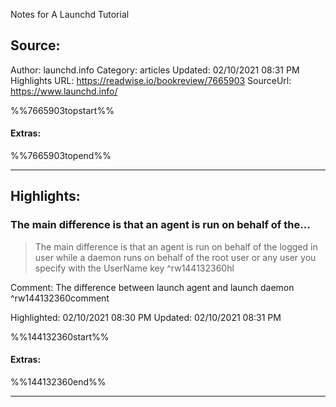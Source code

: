 Notes for A Launchd Tutorial

## Source:
Author: launchd.info
Category: articles
Updated: 02/10/2021 08:31 PM
Highlights URL: https://readwise.io/bookreview/7665903
SourceUrl: https://www.launchd.info/

%%7665903topstart%%
#### Extras:

%%7665903topend%%


 
-----
 ## Highlights:

### The main difference is that an agent is run on behalf of the...
>The main difference is that an agent is run on behalf of the logged in user while a daemon runs on behalf of the root user or any user you specify with the UserName key ^rw144132360hl

Comment: The difference between launch agent and launch daemon ^rw144132360comment

Highlighted: 02/10/2021 08:30 PM
Updated: 02/10/2021 08:31 PM

%%144132360start%%
#### Extras:

%%144132360end%%



------

